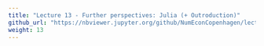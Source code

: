 ```yaml
---
title: "Lecture 13 - Further perspectives: Julia (+ Outroduction)"
github_url: "https://nbviewer.jupyter.org/github/NumEconCopenhagen/lectures-2019/blob/master/13/13_Outroduction.pdf"
weight: 13
---
```


